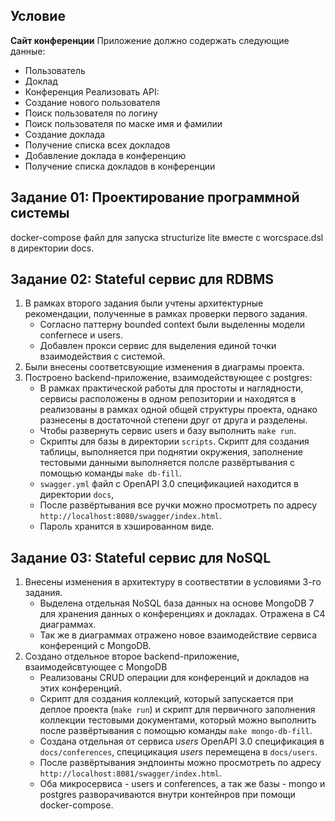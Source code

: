 ## Условие

**Сайт конференции**
Приложение должно содержать следующие данные:
- Пользователь
- Доклад
- Конференция
Реализовать API:
- Создание нового пользователя
- Поиск пользователя по логину
- Поиск пользователя по маске имя и фамилии
- Создание доклада
- Получение списка всех докладов
- Добавление доклада в конференцию
- Получение списка докладов в конференции

## Задание 01: Проектирование программной системы
docker-compose файл для запуска structurize lite вместе с worcspace.dsl в директории docs.

## Задание 02: Stateful сервис для RDBMS
1. В рамках второго задания были учтены архитектурные рекомендации, полученные в рамках проверки первого задания.
    - Согласно паттерну bounded context были выделенны модели confernece и users.
    - Добавлен прокси сервис для выделения единой точки взаимодействия с системой.
2. Были внесены соответсвующие изменения в диаграмы проекта.
3. Построено backend-приложение, взаимодействующее с postgres:
    - В рамках практической работы для простоты и наглядности, сервисы расположены в одном репозитории и находятся в реализованы в рамках одной общей структуры проекта, однако разнесены в достаточной степени друг от друга и разделены.
    - Чтобы развернуть сервис users и базу выполнить `make run`.
    - Скрипты для базы в директории `scripts`. Скрипт для создания таблицы, выполняется при поднятии окружения, заполнение тестовыми данными выполняется полсле развёртывания с помощью команды `make db-fill`.
    - `swagger.yml` файл с OpenAPI 3.0 спецификацией находится в директории `docs`,
    - После развёртывания все ручки можно просмотреть по адресу `http://localhost:8080/swagger/index.html`.
    - Пароль хранится в хэшированном виде.

## Задание 03: Stateful сервис для NoSQL
1. Внесены изменения в архитектуру в соотвествтии в условиями 3-го задания.
    - Выделена отдельная NoSQL база данных на основе MongoDB 7 для хранения данных о конференциях и докладах. Отражена в C4 диаграммах.
    - Так же в диаграммах отражено новое взаимодействие сервиса конференций с MongoDB.
3. Создано отдельное второе backend-приложение, взаимодейсвтующее с MongoDB
    - Реализованы CRUD операции для конференций и докладов на этих конференций.
    - Скрипт для создания коллекций, который запускается при деплое проекта (`make run`) и скрипт для первичного заполнения коллекции тестовыми документами, который можно выполнить после развёртывания с помощью команды `make mongo-db-fill`.
    - Создана отдельная от сервиса *users* OpenAPI 3.0 спецификация в `docs/conferences`, специцикация *users* перемещена в `docs/users`.
    - После развёртывания эндпоинты можно просмотреть по адресу `http://localhost:8081/swagger/index.html`.
    - Оба микросервиса - users и conferences, а так же базы - mongo и postgres разворачиваются внутри контейнров при помощи docker-compose.